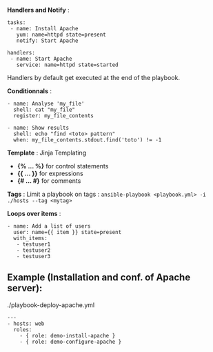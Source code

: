 **Handlers and Notify** :
```
tasks:
 - name: Install Apache
   yum: name=httpd state=present
   notify: Start Apache

handlers:
 - name: Start Apache
   service: name=httpd state=started
```

Handlers by default get executed at the end of the playbook.

**Conditionnals** :
```
- name: Analyse 'my_file'
  shell: cat "my_file"
  register: my_file_contents

- name: Show results
  shell: echo "find <toto> pattern"
  when: my_file_contents.stdout.find('toto') != -1
```

**Template** : Jinja Templating
- **{% ... %}** for control statements
- **{{ ... }}** for expressions
- **{# ... #}** for comments

**Tags** :
Limit a playbook on tags :
```ansible-playbook <playbook.yml> -i ./hosts --tag <mytag> ```

**Loops over items** :
```
- name: Add a list of users
  user: name={{ item }} state=present
  with_items:
   - testuser1
   - testuser2
   - testuser3
```

## Example (Installation and conf. of Apache server):

./playbook-deploy-apache.yml
```
---
- hosts: web
  roles:
    - { role: demo-install-apache }
    - { role: demo-configure-apache }
```



